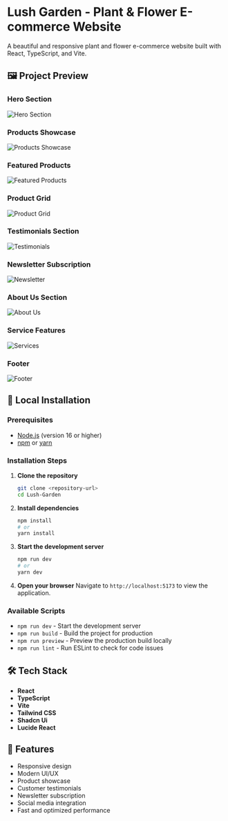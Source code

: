 # Lush Garden - Plant & Flower E-commerce Website

A beautiful and responsive plant and flower e-commerce website built with React, TypeScript, and Vite.

## 🖼️ Project Preview

### Hero Section
![Hero Section](https://i.ibb.co/fG1LB0dc/Screenshot-from-2025-07-06-21-44-29.png)

### Products Showcase
![Products Showcase](https://i.ibb.co/fdjnPW1W/Screenshot-from-2025-07-06-21-44-39.png)

### Featured Products
![Featured Products](https://i.ibb.co/PGqzg3qt/Screenshot-from-2025-07-06-21-44-45.png)

### Product Grid
![Product Grid](https://i.ibb.co/Sw34MKfj/Screenshot-from-2025-07-06-21-44-53.png)

### Testimonials Section
![Testimonials](https://i.ibb.co/v6GvDpQp/Screenshot-from-2025-07-06-21-44-59.png)

### Newsletter Subscription
![Newsletter](https://i.ibb.co/d0ck8SVk/Screenshot-from-2025-07-06-21-46-11.png)

### About Us Section
![About Us](https://i.ibb.co/Xx22mW8m/Screenshot-from-2025-07-06-21-46-17.png)

### Service Features
![Services](https://i.ibb.co/tpR1kR2J/Screenshot-from-2025-07-06-21-46-22.png)

### Footer
![Footer](https://i.ibb.co/JjvZRQ6k/Screenshot-from-2025-07-06-21-46-25.png)

## 🚀 Local Installation

### Prerequisites
- [Node.js](https://nodejs.org/) (version 16 or higher)
- [npm](https://www.npmjs.com/) or [yarn](https://yarnpkg.com/)

### Installation Steps

1. **Clone the repository**
   ```bash
   git clone <repository-url>
   cd Lush-Garden
   ```

2. **Install dependencies**
   ```bash
   npm install
   # or
   yarn install
   ```

3. **Start the development server**
   ```bash
   npm run dev
   # or
   yarn dev
   ```

4. **Open your browser**
   Navigate to `http://localhost:5173` to view the application.

### Available Scripts

- `npm run dev` - Start the development server
- `npm run build` - Build the project for production
- `npm run preview` - Preview the production build locally
- `npm run lint` - Run ESLint to check for code issues

## 🛠️ Tech Stack

- **React** 
- **TypeScript**
- **Vite** 
- **Tailwind CSS** 
- **Shadcn Ui**
- **Lucide React** 


## 📱 Features

- Responsive design
- Modern UI/UX
- Product showcase
- Customer testimonials
- Newsletter subscription
- Social media integration
- Fast and optimized performance
